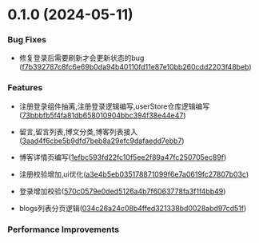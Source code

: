 # 0.1.0 (2024-05-11)

### Bug Fixes

- 修复登录后需要刷新才会更新状态的bug ([f7b392787c8fc6e69b0da94b40110fd11e87e10bb260cdd2203f48beb](https://github.com/IsMShmily/Vue3_Ts_blog/commit/f7b392787c8fc6e69b0da94b40110fd11e87e10bb260cdd2203f48beb))

### Features

- 注册登录组件抽离,注册登录逻辑编写,userStore仓库逻辑编写([73bbbfb5f4fa81db658010904bbc394f38e44e47](https://github.com/IsMShmily/Vue3_Ts_blog/commit/73bbbfb5f4fa81db658010904bbc394f38e44e47))

- 留言,留言列表,博文分类,博客列表接入([3aad4f6cbe5b9dfd7beb8a29efc9dafaedd7ebb7](https://github.com/IsMShmily/Vue3_Ts_blog/tree/3aad4f6cbe5b9dfd7beb8a29efc9dafaedd7ebb7))

- 博客详情页编写([1efbc593fd22fc10f5ee2f89a47fc250705ec89f](https://github.com/IsMShmily/Vue3_Ts_blog/tree/1efbc593fd22fc10f5ee2f89a47fc250705ec89f))

- 注册校验增加,ui优化([a3e4b5eb035178871099f6e7a0619fc27807b03c](https://github.com/IsMShmily/Vue3_Ts_blog/tree/a3e4b5eb035178871099f6e7a0619fc27807b03c))

- 登录增加校验([570c0579e0ded5126a4b7f6063778fa3f1f4bb49](https://github.com/IsMShmily/Vue3_Ts_blog/tree/570c0579e0ded5126a4b7f6063778fa3f1f4bb49))

- blogs列表分页逻辑([034c26a24c08b4ffed321338bd0028abd97cd51f](https://github.com/IsMShmily/Vue3_Ts_blog/tree/034c26a24c08b4ffed321338bd0028abd97cd51f))

### Performance Improvements

